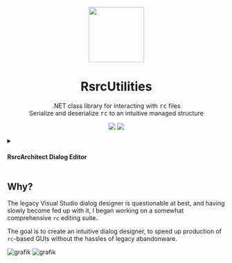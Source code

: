 <p align="center">
  <img width="128" align="center" src="https://user-images.githubusercontent.com/48759429/219858139-55582cd0-d03b-485b-959a-ba49db4a6498.png">
</p>

<h1 align="center">
  RsrcUtilities
</h1>
<p align="center">
  .NET class library for interacting with <tt>rc</tt> files
  <br>
  Serialize and deserialize <tt>rc</tt> to an intuitive managed structure
</p>
<p align="center">
    <img src="https://img.shields.io/badge/Serialization-Supported-green?style=for-the-badge"/>
    <img src="https://img.shields.io/badge/Deserialization-WIP-red?style=for-the-badge"/>
</p>






<details>
<summary><h4>RsrcArchitect Dialog Editor</h4></summary>
<p align="center">
  <img width="128" align="center" src="https://user-images.githubusercontent.com/48759429/221374035-7500c631-3984-433e-9200-145391f4cbbe.svg">
</p>
<h1 align="center">
  RsrcArchitect
</h1>
<p align="center">
  .NET dialog designer accompanying RsrcUtilities
  <br>
  Design dialogs with an interactive, simple experience 
</p>
<p align="center">
    <img src="https://img.shields.io/badge/Requires-RsrcUtilities-gray?style=for-the-badge"/>
</p>
</details>

## Why?


The legacy Visual Studio dialog designer is questionable at best, and having slowly become fed up with it, I began working on a somewhat comprehensive `rc` editing suite. 

The goal is to create an intuitive dialog designer, to speed up production of `rc`-based GUIs without the hassles of legacy abandonware.


![grafik](https://user-images.githubusercontent.com/48759429/221355392-01f1b5d0-7754-44e1-b187-a919c54c5ed7.png)
![grafik](https://user-images.githubusercontent.com/48759429/221374112-1fa4fe7b-4bbb-4484-b253-43af02011dfb.png)
